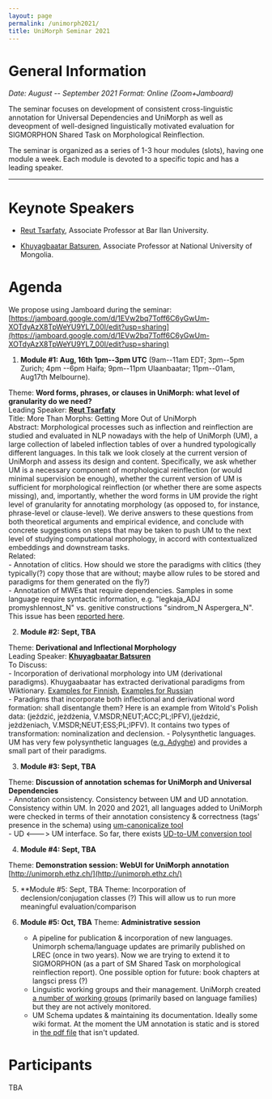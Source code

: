 ```yaml
---
layout: page
permalink: /unimorph2021/
title: UniMorph Seminar 2021
---
```


# General Information

*Date: August -- September 2021  Format: Online (Zoom+Jamboard)*

The seminar focuses on development of consistent cross-linguistic annotation for Universal Dependencies and UniMorph as well as deveopment of well-designed linguistically motivated evaluation for  SIGMORPHON Shared Task on Morphological Reinflection. 

The seminar is organized as a series of 1-3 hour modules (slots), having one module a week. Each module is devoted to a specific topic and has a leading speaker. 

---




# Keynote Speakers

- [Reut Tsarfaty](https://nlp.biu.ac.il/~rtsarfaty/onlp), Associate Professor at Bar Ilan University.

- [Khuyagbaatar Batsuren](https://scholar.google.it/citations?user=JsMdM8oAAAAJ&hl=en), Associate Professor at National University of Mongolia.


# Agenda

We propose using Jamboard during the seminar: [https://jamboard.google.com/d/1EVw2bq7Toff6C6yGwUm-XOTdyAzX8TpWeYU9YL7_00I/edit?usp=sharing](https://jamboard.google.com/d/1EVw2bq7Toff6C6yGwUm-XOTdyAzX8TpWeYU9YL7_00I/edit?usp=sharing)

1. **Module #1: Aug, 16th 1pm--3pm UTC** (9am--11am EDT; 3pm--5pm Zurich; 4pm --6pm Haifa; 9pm--11pm Ulaanbaatar; 11pm--01am, Aug17th Melbourne).
  
 Theme: **Word forms, phrases, or clauses in UniMorph: what level of granularity do we need?**  
 Leading Speaker: **[Reut Tsarfaty](https://nlp.biu.ac.il/~rtsarfaty/onlp)**  
 Title: More Than Morphs: Getting More Out of UniMorph  
 Abstract: Morphological processes such as inflection and reinflection are studied and evaluated in NLP nowadays with the help of UniMorph (UM), a large collection of labeled inflection tables of over a hundred typologically different languages. In this talk we look closely at the current version of UniMorph and assess its design and content. Specifically, we ask whether UM is a necessary component of morphological reinflection (or would minimal supervision be enough), whether the current version of UM is sufficient for morphological reinflection (or whether there are some aspects missing), and, importantly, whether the word forms in UM provide the right level of granularity for annotating morphology (as opposed to, for instance, phrase-level or clause-level). We derive answers to these questions from both theoretical arguments and empirical evidence, and conclude with concrete suggestions on steps that may be taken to push UM to the next level of studying computational morphology, in accord with contextualized embeddings and downstream tasks.   
Related:  
    - Annotation of clitics. How should we store the paradigms with clitics (they typically(?) copy those that are without; maybe allow rules to be stored and paradigms for them generated on the fly?)  
    - Annotation of MWEs that require dependencies. Samples in some language require syntactic information, e.g. "legkaja_ADJ promyshlennost_N"  vs. genitive constructions "sindrom_N Aspergera_N". This issue has been [reported here](https://aclanthology.org/K19-1014/).  

2. **Module #2: Sept, TBA**  
 
Theme: **Derivational and Inflectional Morphology**  
Leading Speaker: **[Khuyagbaatar Batsuren](https://scholar.google.it/citations?user=JsMdM8oAAAAJ&hl=en)**  
To Discuss:  
    - Incorporation of derivational morphology into UM (derivational paradigms). Khuygaabaatar has extracted derivational paradigms from Wiktionary. [Examples for Finnish](https://drive.google.com/drive/folders/1zRE3GrtkZ6NDTwB8lB2tAxIdbLrnH8Jf), [Examples for Russian](https://drive.google.com/drive/folders/1ZmRyLzwOARy4eI5yvlP89t-pkKmwei-A)  
    - Paradigms that incorporate both inflectional and derivational word formation: shall disentangle them? Here is an example from Witold's Polish data: (jeździć, jeżdżenia, V.MSDR;NEUT;ACC;PL;IPFV),(jeździć, jeżdżeniach, V.MSDR;NEUT;ESS;PL;IPFV). It contains two types of transformation: nominalization and declension. 
    - Polysynthetic languages. UM has very few polysynthetic languages ([e.g. Adyghe](https://github.com/unimorph/ady)) and provides a small part of their paradigms.

3. **Module #3: Sept, TBA**

Theme: **Discussion of annotation schemas for UniMorph and Universal Dependencies**  
    - Annotation consistency. Consistency between UM and UD annotation. Consistency within UM. In 2020 and 2021, all languages added to UniMorph were checked in terms of their annotation consistency & correctness (tags' presence in the schema) using [um-canonicalize tool](https://github.com/unimorph/um-canonicalize)    
    - UD <---> UM interface. So far, there exists [UD-to-UM conversion tool](https://github.com/unimorph/ud-compatibility)

4. **Module #4: Sept, TBA**

Theme: **Demonstration session:  WebUI for UniMorph annotation** [http://unimorph.ethz.ch/](http://unimorph.ethz.ch/)

5. **Module #5: Sept, TBA
Theme:  Incorporation of declension/conjugation classes (?) This will allow us to run more meaningful evaluation/comparison
   
6. **Module #5: Oct, TBA**
Theme: **Administrative session**  
    - A pipeline for publication & incorporation of new languages. Unimorph schema/language updates are primarily published on LREC (once in two years). Now we are trying to extend it to SIGMORPHON (as a part of SM Shared Task on morphological reinflection report). One possible option for future: book chapters at langsci press (?)   
    - Linguistic working groups and their management. UniMorph created [a number of working groups](https://docs.google.com/spreadsheets/d/1OA3m_kTnhYMZK762x1SiWy7wMSijxtTfAyDXB9V3wGY/edit#gid=977915123) (primarily based on language families) but they are not actively monitored.  
    - UM Schema updates & maintaining its documentation. Ideally some wiki format. At the moment the UM annotation is static and is stored in [the pdf file](https://unimorph.github.io/doc/unimorph-schema.pdf) that isn't updated.

# Participants

TBA
